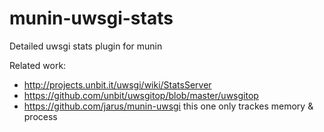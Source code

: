 munin-uwsgi-stats
=================

Detailed uwsgi stats plugin for munin


Related work:
 - http://projects.unbit.it/uwsgi/wiki/StatsServer
 - https://github.com/unbit/uwsgitop/blob/master/uwsgitop
 - https://github.com/jarus/munin-uwsgi
    this one only trackes memory & process